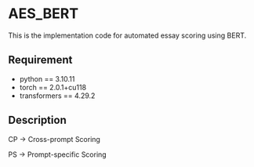 # AES_BERT

This is the implementation code for automated essay scoring using BERT.

## Requirement
- python == 3.10.11
- torch == 2.0.1+cu118
- transformers == 4.29.2

## Description
CP -> Cross-prompt Scoring

PS -> Prompt-specific Scoring
